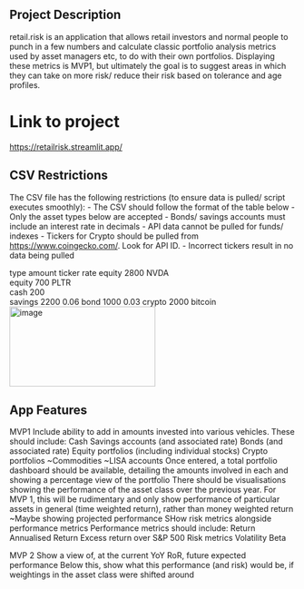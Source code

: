 ## Project Description
retail.risk is an application that allows retail investors and normal people to punch in a few numbers and calculate classic portfolio analysis metrics used by asset managers etc, to do with their own portfolios. Displaying these metrics is MVP1, but ultimately the goal is to suggest areas in which they can take on more risk/ reduce their risk based on tolerance and age profiles.

# Link to project
https://retailrisk.streamlit.app/


## CSV Restrictions
The CSV file has the following restrictions (to ensure data is pulled/ script executes smoothly): 
	- The CSV should follow the format of the table below
 	- Only the asset types below are accepted
  	- Bonds/ savings accounts must include an interest rate in decimals
 	- API data cannot be pulled for funds/ indexes
  	- Tickers for Crypto should be pulled from https://www.coingecko.com/. Look for API ID.
   	- Incorrect tickers result in no data being pulled

type		amount	ticker		rate
equity		2800	NVDA	
equity		700		PLTR	
cash		200		
savings		2200				0.06
bond		1000				0.03
crypto		2000	bitcoin		
<img width="257" height="141" alt="image" src="https://github.com/user-attachments/assets/6c0bad1f-0ca4-44f7-b1b3-884dc8a53fbd" />


## App Features
MVP1
Include ability to add in amounts invested into various vehicles. These should include:
	Cash
	Savings accounts (and associated rate)
	Bonds (and associated rate)
	Equity portfolios (including individual stocks)
	Crypto portfolios
	~Commodities
	~LISA accounts
Once entered, a total portfolio dashboard should be available, detailing the amounts involved in each and showing a percentage view of the portfolio
There should be visualisations showing the performance of the asset class over the previous year. For MVP 1, this will be rudimentary and only show performance of particular assets in general (time weighted return), rather than money weighted return
	~Maybe showing projected performance
SHow risk metrics alongside performance metrics
Performance metrics should include:
	Return
	Annualised Return
	Excess return over S&P 500
Risk metrics
	Volatility
	Beta


MVP 2
Show a view of, at the current YoY RoR, future expected performance
	Below this, show what this performance (and risk) would be, if weightings in the asset class were shifted around
